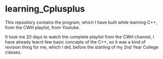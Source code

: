 # learning_Cplusplus
This repository contains the program, which I have built while learning C++, from the CWH playlist, from Youtube.

It took me 20 days to watch the complete playlist from the CWH channel, I have already learnt few basic concepts of the C++, so it was a kind of revision thing for me, which I did, 
before the starting of my 2nd Year College classes.
